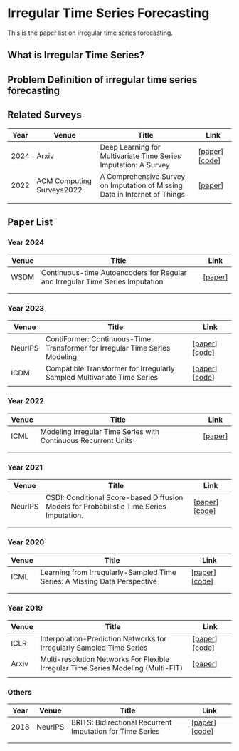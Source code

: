 # Irregular Time Series Forecasting

This is the paper list on irregular time series forecasting.

## What is Irregular Time Series?



## Problem Definition of irregular time series forecasting



## Related Surveys

| Year | Venue                     | Title                                                        | Link                                                         |
| ---- | ------------------------- | ------------------------------------------------------------ | ------------------------------------------------------------ |
| 2024 | Arxiv                     | Deep Learning for Multivariate Time Series Imputation: A Survey | [[paper](https://arxiv.org/pdf/2402.04059)] [[code](https://github.com/wenjiedu/awesome_imputation)] |
| 2022 | ACM Computing Surveys2022 | A Comprehensive Survey on Imputation of Missing Data in Internet of Things | [[paper](https://dl.acm.org/doi/pdf/10.1145/3533381)]        |
|      |                           |                                                              |                                                              |

## Paper List

### Year 2024

| Venue | Title                                                        | Link                                        |
| ----- | ------------------------------------------------------------ | ------------------------------------------- |
| WSDM  | Continuous-time Autoencoders for Regular and Irregular Time Series Imputation | [[paper](https://arxiv.org/pdf/2312.16581)] |
|       |                                                              |                                             |
|       |                                                              |                                             |

### Year 2023

| Venue   | Title                                                        | Link                                                         |
| ------- | ------------------------------------------------------------ | ------------------------------------------------------------ |
| NeurIPS | ContiFormer: Continuous-Time Transformer for Irregular Time Series Modeling | [[paper](https://arxiv.org/pdf/2402.10635)] [[code](https://github.com/microsoft/SeqML/tree/main/ContiFormer)] |
| ICDM    | Compatible Transformer for Irregularly Sampled Multivariate Time Series | [[paper](https://arxiv.org/pdf/2310.11022)] [[code](https://github.com/mediabrain-sjtu/coformer)] |
|         |                                                              |                                                              |

### Year 2022

| Venue | Title                                                        | Link                                                         |
| ----- | ------------------------------------------------------------ | ------------------------------------------------------------ |
| ICML  | Modeling Irregular Time Series with Continuous Recurrent Units | [[paper](https://proceedings.mlr.press/v162/schirmer22a/schirmer22a.pdf)] |
|       |                                                              |                                                              |
|       |                                                              |                                                              |

### Year 2021

| Venue   | Title                                                        | Link                                                         |
| ------- | ------------------------------------------------------------ | ------------------------------------------------------------ |
| NeurIPS | CSDI: Conditional Score-based Diffusion Models for Probabilistic Time Series Imputation. | [[paper](https://arxiv.org/pdf/2107.03502)] [[code](https://github.com/ermongroup/csdi)] |
|         |                                                              |                                                              |
|         |                                                              |                                                              |

### Year 2020

| Venue | Title                                                        | Link                                                         |
| ----- | ------------------------------------------------------------ | ------------------------------------------------------------ |
| ICML  | Learning from Irregularly-Sampled Time Series: A Missing Data Perspective | [[paper](https://proceedings.mlr.press/v119/li20k/li20k.pdf)] [[code](https://github.com/steveli/partial-encoder-decoder)] |
|       |                                                              |                                                              |
|       |                                                              |                                                              |

### Year 2019

| Venue | Title                                                        | Link                                                         |
| ----- | ------------------------------------------------------------ | ------------------------------------------------------------ |
| ICLR  | Interpolation-Prediction Networks for Irregularly Sampled Time Series | [[paper](https://arxiv.org/pdf/1909.07782)] [[code](https://github.com/mlds-lab/interp-net)] |
| Arxiv | Multi-resolution Networks For Flexible Irregular Time Series Modeling (Multi-FIT) | [[paper](https://arxiv.org/pdf/1905.00125)]                  |
|       |                                                              |                                                              |

### Others

| Year | Venue   | Title                                                     | Link                                                         |
| ---- | ------- | --------------------------------------------------------- | ------------------------------------------------------------ |
| 2018 | NeurIPS | BRITS: Bidirectional Recurrent Imputation for Time Series | [[paper](https://arxiv.org/abs/1805.10572)] [[code](https://github.com/caow13/BRITS)] |
|      |         |                                                           |                                                              |
|      |         |                                                           |                                                              |

